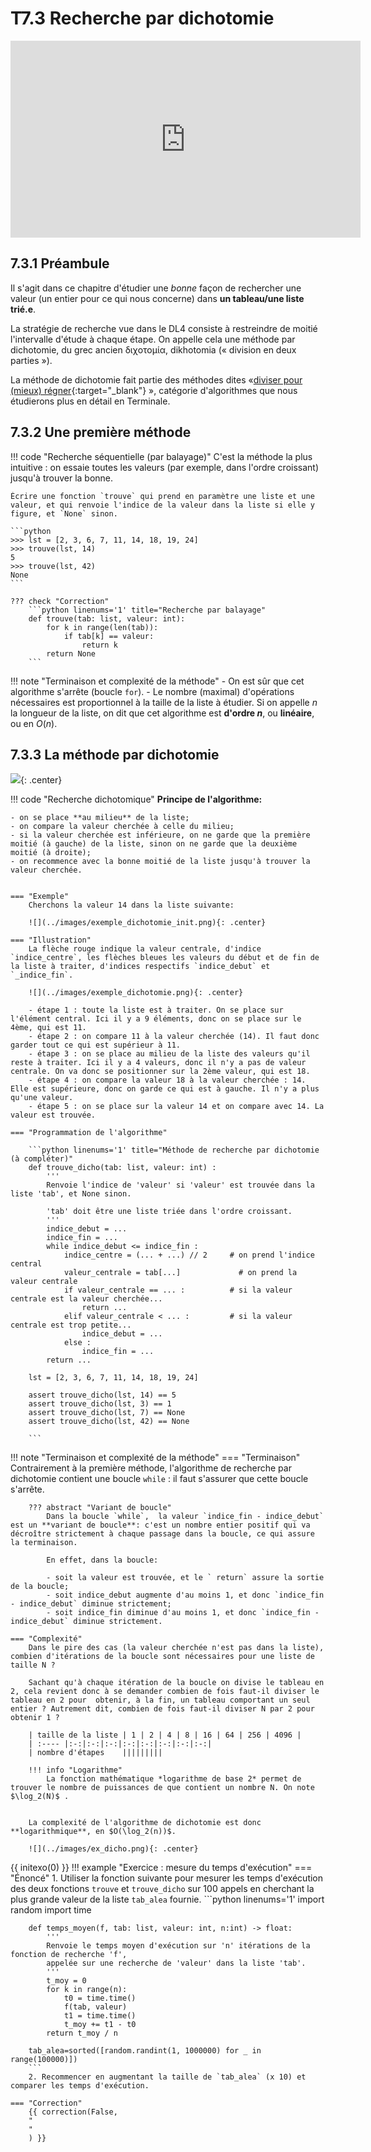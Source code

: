 # T7.3 Recherche par dichotomie

<p align="center">
<iframe width="560" height="315" src="https://www.youtube.com/embed/iw4_7ioHWF4" title="YouTube video player" frameborder="0" allow="accelerometer; autoplay; clipboard-write; encrypted-media; gyroscope; picture-in-picture" allowfullscreen></iframe>
</p>

## 7.3.1 Préambule

Il s'agit dans ce chapitre d'étudier une *bonne* façon de rechercher une valeur (un entier pour ce qui nous concerne) dans **un tableau/une liste trié.e**. 

La stratégie de recherche vue dans le DL4 consiste à restreindre de moitié l'intervalle d'étude à chaque étape. On appelle cela une méthode par dichotomie, du grec ancien διχοτομία, dikhotomia (« division en deux parties »).

La méthode de dichotomie fait partie des méthodes dites «[diviser pour (mieux) régner](https://fr.wikipedia.org/wiki/Diviser_pour_r%C3%A9gner_(informatique)){:target="_blank"} », catégorie d'algorithmes que nous étudierons plus en détail en Terminale.

## 7.3.2 Une première méthode

!!! code "Recherche séquentielle (par balayage)"
    C'est la méthode la plus intuitive : on essaie toutes les valeurs (par exemple, dans l'ordre croissant) jusqu'à trouver la bonne.

    Écrire une fonction `trouve` qui prend en paramètre une liste et une valeur, et qui renvoie l'indice de la valeur dans la liste si elle y figure, et `None` sinon.

    ```python
    >>> lst = [2, 3, 6, 7, 11, 14, 18, 19, 24]
    >>> trouve(lst, 14)
    5
    >>> trouve(lst, 42)
    None
    ```

    ??? check "Correction"
        ```python linenums='1' title="Recherche par balayage"
        def trouve(tab: list, valeur: int):
            for k in range(len(tab)):
                if tab[k] == valeur:
                    return k
            return None
        ```
    
!!! note "Terminaison et complexité de la méthode"
    - On est sûr que cet algorithme s'arrête (boucle `for`).
    - Le nombre (maximal) d'opérations nécessaires est proportionnel à la taille de la liste à étudier. Si on appelle $n$ la longueur de la liste, on dit que cet algorithme est **d'ordre $n$**, ou **linéaire**, ou en $O(n)$.


## 7.3.3 La méthode par dichotomie

![](../images/binary_search_meme.jpg){: .center} 


!!! code "Recherche dichotomique"
    **Principe de l'algorithme:**
    
    - on se place **au milieu** de la liste;
    - on compare la valeur cherchée à celle du milieu;
    - si la valeur cherchée est inférieure, on ne garde que la première moitié (à gauche) de la liste, sinon on ne garde que la deuxième moitié (à droite);
    - on recommence avec la bonne moitié de la liste jusqu'à trouver la valeur cherchée.


    === "Exemple"
        Cherchons la valeur 14 dans la liste suivante:

        ![](../images/exemple_dichotomie_init.png){: .center} 

    === "Illustration"
        La flèche rouge indique la valeur centrale, d'indice `indice_centre`, les flèches bleues les valeurs du début et de fin de la liste à traiter, d'indices respectifs `indice_debut` et `_indice_fin`.

        ![](../images/exemple_dichotomie.png){: .center} 

        - étape 1 : toute la liste est à traiter. On se place sur l'élément central. Ici il y a 9 éléments, donc on se place sur le 4ème, qui est 11.
        - étape 2 : on compare 11 à la valeur cherchée (14). Il faut donc garder tout ce qui est supérieur à 11.
        - étape 3 : on se place au milieu de la liste des valeurs qu'il reste à traiter. Ici il y a 4 valeurs, donc il n'y a pas de valeur centrale. On va donc se positionner sur la 2ème valeur, qui est 18.
        - étape 4 : on compare la valeur 18 à la valeur cherchée : 14. Elle est supérieure, donc on garde ce qui est à gauche. Il n'y a plus qu'une valeur.
        - étape 5 : on se place sur la valeur 14 et on compare avec 14. La valeur est trouvée.
    
    === "Programmation de l'algorithme"

        ```python linenums='1' title="Méthode de recherche par dichotomie (à compléter)"
        def trouve_dicho(tab: list, valeur: int) :
            '''
            Renvoie l'indice de 'valeur' si 'valeur' est trouvée dans la liste 'tab', et None sinon.

            'tab' doit être une liste triée dans l'ordre croissant.
            '''
            indice_debut = ...
            indice_fin = ...
            while indice_debut <= indice_fin :
                indice_centre = (... + ...) // 2     # on prend l'indice central
                valeur_centrale = tab[...]             # on prend la valeur centrale 
                if valeur_centrale == ... :          # si la valeur centrale est la valeur cherchée...
                    return ...
                elif valeur_centrale < ... :         # si la valeur centrale est trop petite...
                    indice_debut = ...
                else :
                    indice_fin = ...
            return ...

        lst = [2, 3, 6, 7, 11, 14, 18, 19, 24]

        assert trouve_dicho(lst, 14) == 5
        assert trouve_dicho(lst, 3) == 1
        assert trouve_dicho(lst, 7) == None
        assert trouve_dicho(lst, 42) == None
        
        ```

!!! note "Terminaison et complexité de la méthode"
    === "Terminaison"
        Contrairement à la première méthode, l'algorithme de recherche par dichotomie contient une boucle `while` : il faut s'assurer que cette boucle s'arrête.

        ??? abstract "Variant de boucle"
            Dans la boucle `while`,  la valeur `indice_fin - indice_debut` est un **variant de boucle**: c'est un nombre entier positif qui va décroître strictement à chaque passage dans la boucle, ce qui assure la terminaison.

            En effet, dans la boucle: 

            - soit la valeur est trouvée, et le ` return` assure la sortie de la boucle;
            - soit indice_debut augmente d'au moins 1, et donc `indice_fin - indice_debut` diminue strictement;
            - soit indice_fin diminue d'au moins 1, et donc `indice_fin - indice_debut` diminue strictement.

    === "Complexité"
        Dans le pire des cas (la valeur cherchée n'est pas dans la liste), combien d'itérations de la boucle sont nécessaires pour une liste de taille N ?

        Sachant qu'à chaque itération de la boucle on divise le tableau en 2, cela revient donc à se demander combien de fois faut-il diviser le tableau en 2 pour  obtenir, à la fin, un tableau comportant un seul entier ? Autrement dit, combien de fois faut-il diviser N par 2 pour obtenir 1 ?

        | taille de la liste | 1 | 2 | 4 | 8 | 16 | 64 | 256 | 4096 |
        | :---- |:-:|:-:|:-:|:-:|:-:|:-:|:-:|:-:|
        | nombre d'étapes    |||||||||

        !!! info "Logarithme"
            La fonction mathématique *logarithme de base 2* permet de trouver le nombre de puissances de que contient un nombre N. On note $\log_2(N)$ .
        

        La complexité de l'algorithme de dichotomie est donc **logarithmique**, en $O(\log_2(n))$.

        ![](../images/ex_dicho.png){: .center} 


{{ initexo(0) }}
!!! example "Exercice : mesure du temps d'exécution"
    === "Énoncé" 
        1. Utiliser la fonction suivante pour mesurer les temps d'exécution des deux fonctions `trouve` et `trouve_dicho` sur 100 appels en cherchant la plus grande valeur de la liste `tab_alea` fournie.
        ```python linenums='1'
        import random
        import time

        def temps_moyen(f, tab: list, valeur: int, n:int) -> float:
            '''
            Renvoie le temps moyen d'exécution sur 'n' itérations de la fonction de recherche 'f',
            appelée sur une recherche de 'valeur' dans la liste 'tab'.
            '''
            t_moy = 0
            for k in range(n):
                t0 = time.time()
                f(tab, valeur)
                t1 = time.time()
                t_moy += t1 - t0
            return t_moy / n
        
        tab_alea=sorted([random.randint(1, 1000000) for _ in range(100000)])
        ```
        2. Recommencer en augmentant la taille de `tab_alea` (x 10) et comparer les temps d'exécution.

    === "Correction" 
        {{ correction(False, 
        "
        "
        ) }}